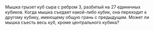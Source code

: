 Мышка грызет куб сыра с ребром 3, разбитый на 27 единичных кубиков. Когда мышка съедает какой-либо кубик, она переходит к другому кубику, имеющему общую грань с предыдущим. Может ли мышка съесть весь куб, кроме центрального кубика?